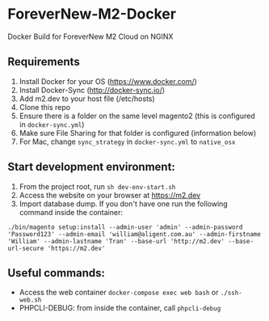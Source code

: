 # ForeverNew-M2-Docker
Docker Build for ForeverNew M2 Cloud on NGINX

## Requirements
1. Install Docker for your OS (https://www.docker.com/)
1. Install Docker-Sync (http://docker-sync.io/)
1. Add m2.dev to your host file (/etc/hosts)
1. Clone this repo
1. Ensure there is a folder on the same level magento2 (this is configured in `docker-sync.yml`)
1. Make sure File Sharing for that folder is configured (information below)
1. For Mac, change `sync_strategy` in `docker-sync.yml` to `native_osx`

## Start development environment:
1. From the project root, run `sh dev-env-start.sh`
2. Access the website on your browser at https://m2.dev
3. Import database dump. If you don't have one run the following command inside the container:

```./bin/magento setup:install --admin-user 'admin' --admin-password 'Password123' --admin-email 'william@aligent.com.au' --admin-firstname 'William' --admin-lastname 'Tran' --base-url 'http://m2.dev' --base-url-secure 'https://m2.dev'```

## Useful commands:
- Access the web container `docker-compose exec web bash` or `./ssh-web.sh`
- PHPCLI-DEBUG: from inside the container, call `phpcli-debug`
